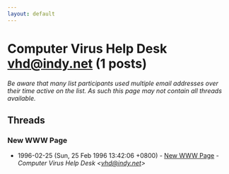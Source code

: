 ```yaml
---
layout: default
---
```


# Computer Virus Help Desk <vhd@indy.net> (1 posts)

_Be aware that many list participants used multiple email addresses over their time active on the list. As such this page may not contain all threads available._

## Threads

### New WWW Page
+ 1996-02-25 (Sun, 25 Feb 1996 13:42:06 +0800) - [New WWW Page](/archive/1996/02/6bf320888b2087ac789dae274f6abfa1916a1264289057e21cd2c74122bda70e) - _Computer Virus Help Desk \<vhd@indy.net\>_


